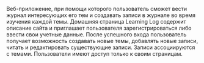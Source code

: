 Веб-приложение, при помощи которого пользователь сможет вести журнал интересующих 
его тем и создавать записи в журнале во время изучения каждой темы. 
Домашняя страница Learning Log содержит описание сайта и приглашает пользователя 
зарегистрироваться либо ввести свои учетные данные. 
После успешного входа пользователь получает возможность создавать новые темы, 
добавлять новые записи, читать и редактировать существующие записи.
Записи ассоциируются с темами.
Пользователи имеют доступ только к своим страницам.
